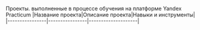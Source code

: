 Проекты. выполненные в процессе обучения на платформе Yandex Practicum
|Название проекта|Описание проекта|Навыки и инструменты|
|----------------|----------------|--------------------|
